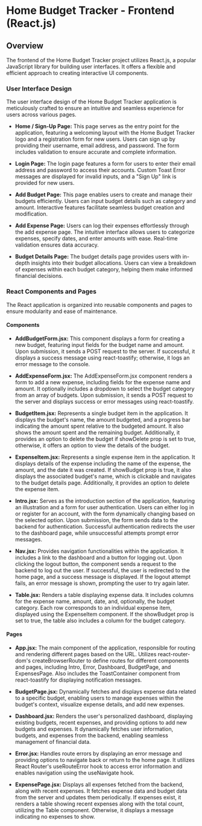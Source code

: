 # Home Budget Tracker - Frontend (React.js)

## Overview

The frontend of the Home Budget Tracker project utilizes React.js, a popular JavaScript library for building user interfaces. It offers a flexible and efficient approach to creating interactive UI components.

### User Interface Design

The user interface design of the Home Budget Tracker application is meticulously crafted to ensure an intuitive and seamless experience for users across various pages.

- **Home / Sign-Up Page:** This page serves as the entry point for the application, featuring a welcoming layout with the Home Budget Tracker logo and a registration form for new users. Users can sign up by providing their username, email address, and password. The form includes validation to ensure accurate and complete information.

- **Login Page:** The login page features a form for users to enter their email address and password to access their accounts. Custom Toast Error messages are displayed for invalid inputs, and a "Sign Up" link is provided for new users.

- **Add Budget Page:** This page enables users to create and manage their budgets efficiently. Users can input budget details such as category and amount. Interactive features facilitate seamless budget creation and modification.

- **Add Expense Page:** Users can log their expenses effortlessly through the add expense page. The intuitive interface allows users to categorize expenses, specify dates, and enter amounts with ease. Real-time validation ensures data accuracy.

- **Budget Details Page:** The budget details page provides users with in-depth insights into their budget allocations. Users can view a breakdown of expenses within each budget category, helping them make informed financial decisions.

### React Components and Pages

The React application is organized into reusable components and pages to ensure modularity and ease of maintenance.

#### Components

- **AddBudgetForm.jsx:** This component displays a form for creating a new budget, featuring input fields for the budget name and amount. Upon submission, it sends a POST request to the server. If successful, it displays a success message using react-toastify; otherwise, it logs an error message to the console.

- **AddExpenseForm.jsx:** The AddExpenseForm.jsx component renders a form to add a new expense, including fields for the expense name and amount. It optionally includes a dropdown to select the budget category from an array of budgets. Upon submission, it sends a POST request to the server and displays success or error messages using react-toastify.

- **BudgetItem.jsx:** Represents a single budget item in the application. It displays the budget's name, the amount budgeted, and a progress bar indicating the amount spent relative to the budgeted amount. It also shows the amount spent and the remaining budget. Additionally, it provides an option to delete the budget if showDelete prop is set to true, otherwise, it offers an option to view the details of the budget.

- **ExpenseItem.jsx:** Represents a single expense item in the application. It displays details of the expense including the name of the expense, the amount, and the date it was created. If showBudget prop is true, it also displays the associated budget's name, which is clickable and navigates to the budget details page. Additionally, it provides an option to delete the expense item.

- **Intro.jsx:** Serves as the introduction section of the application, featuring an illustration and a form for user authentication. Users can either log in or register for an account, with the form dynamically changing based on the selected option. Upon submission, the form sends data to the backend for authentication. Successful authentication redirects the user to the dashboard page, while unsuccessful attempts prompt error messages.

- **Nav.jsx:** Provides navigation functionalities within the application. It includes a link to the dashboard and a button for logging out. Upon clicking the logout button, the component sends a request to the backend to log out the user. If successful, the user is redirected to the home page, and a success message is displayed. If the logout attempt fails, an error message is shown, prompting the user to try again later.

- **Table.jsx:** Renders a table displaying expense data. It includes columns for the expense name, amount, date, and, optionally, the budget category. Each row corresponds to an individual expense item, displayed using the ExpenseItem component. If the showBudget prop is set to true, the table also includes a column for the budget category.

#### Pages

- **App.jsx:** The main component of the application, responsible for routing and rendering different pages based on the URL. Utilizes react-router-dom's createBrowserRouter to define routes for different components and pages, including Intro, Error, Dashboard, BudgetPage, and ExpensesPage. Also includes the ToastContainer component from react-toastify for displaying notification messages.

- **BudgetPage.jsx:** Dynamically fetches and displays expense data related to a specific budget, enabling users to manage expenses within the budget's context, visualize expense details, and add new expenses.

- **Dashboard.jsx:** Renders the user's personalized dashboard, displaying existing budgets, recent expenses, and providing options to add new budgets and expenses. It dynamically fetches user information, budgets, and expenses from the backend, enabling seamless management of financial data.

- **Error.jsx:** Handles route errors by displaying an error message and providing options to navigate back or return to the home page. It utilizes React Router's useRouteError hook to access error information and enables navigation using the useNavigate hook.

- **ExpensePage.jsx:** Displays all expenses fetched from the backend, along with recent expenses. It fetches expense data and budget data from the server and updates them periodically. If expenses exist, it renders a table showing recent expenses along with the total count, utilizing the Table component. Otherwise, it displays a message indicating no expenses to show.
